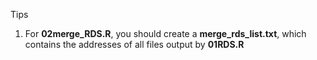 Tips
1. For **02merge_RDS.R**, you should create a **merge_rds_list.txt**, which contains the addresses of all files output by **01RDS.R**
